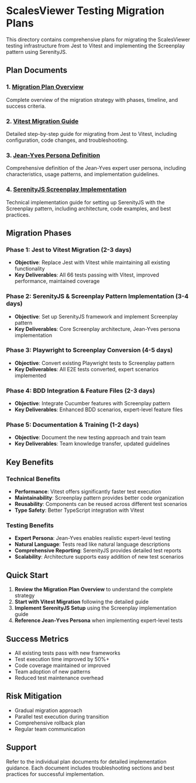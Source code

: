 # ScalesViewer Testing Migration Plans

This directory contains comprehensive plans for migrating the ScalesViewer testing infrastructure from Jest to Vitest and implementing the Screenplay pattern using SerenityJS.

## Plan Documents

### 1. [Migration Plan Overview](migration-plan.md)
Complete overview of the migration strategy with phases, timeline, and success criteria.

### 2. [Vitest Migration Guide](vitest-migration-guide.md)
Detailed step-by-step guide for migrating from Jest to Vitest, including configuration, code changes, and troubleshooting.

### 3. [Jean-Yves Persona Definition](jean-yves-persona.md)
Comprehensive definition of the Jean-Yves expert user persona, including characteristics, usage patterns, and implementation guidelines.

### 4. [SerenityJS Screenplay Implementation](serenityjs-screenplay-implementation.md)
Technical implementation guide for setting up SerenityJS with the Screenplay pattern, including architecture, code examples, and best practices.

## Migration Phases

### Phase 1: Jest to Vitest Migration (2-3 days)
- **Objective**: Replace Jest with Vitest while maintaining all existing functionality
- **Key Deliverables**: All 66 tests passing with Vitest, improved performance, maintained coverage

### Phase 2: SerenityJS & Screenplay Pattern Implementation (3-4 days)
- **Objective**: Set up SerenityJS framework and implement Screenplay pattern
- **Key Deliverables**: Core Screenplay architecture, Jean-Yves persona implementation

### Phase 3: Playwright to Screenplay Conversion (4-5 days)
- **Objective**: Convert existing Playwright tests to Screenplay pattern
- **Key Deliverables**: All E2E tests converted, expert scenarios implemented

### Phase 4: BDD Integration & Feature Files (2-3 days)
- **Objective**: Integrate Cucumber features with Screenplay pattern
- **Key Deliverables**: Enhanced BDD scenarios, expert-level feature files

### Phase 5: Documentation & Training (1-2 days)
- **Objective**: Document the new testing approach and train team
- **Key Deliverables**: Team knowledge transfer, updated guidelines

## Key Benefits

### Technical Benefits
- **Performance**: Vitest offers significantly faster test execution
- **Maintainability**: Screenplay pattern provides better code organization
- **Reusability**: Components can be reused across different test scenarios
- **Type Safety**: Better TypeScript integration with Vitest

### Testing Benefits
- **Expert Persona**: Jean-Yves enables realistic expert-level testing
- **Natural Language**: Tests read like natural language descriptions
- **Comprehensive Reporting**: SerenityJS provides detailed test reports
- **Scalability**: Architecture supports easy addition of new test scenarios

## Quick Start

1. **Review the Migration Plan Overview** to understand the complete strategy
2. **Start with Vitest Migration** following the detailed guide
3. **Implement SerenityJS Setup** using the Screenplay implementation guide
4. **Reference Jean-Yves Persona** when implementing expert-level tests

## Success Metrics

- All existing tests pass with new frameworks
- Test execution time improved by 50%+
- Code coverage maintained or improved
- Team adoption of new patterns
- Reduced test maintenance overhead

## Risk Mitigation

- Gradual migration approach
- Parallel test execution during transition
- Comprehensive rollback plan
- Regular team communication

## Support

Refer to the individual plan documents for detailed implementation guidance. Each document includes troubleshooting sections and best practices for successful implementation.